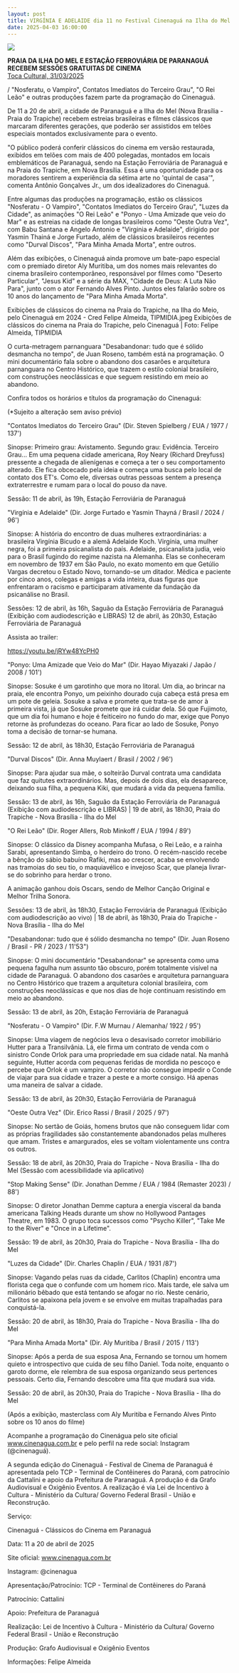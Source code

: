 ```yaml
---
layout: post
title: VIRGÍNIA E ADELAIDE dia 11 no Festival Cinenaguá na Ilha do Mel
date: 2025-04-03 16:00:00
---
```

![](/uploads/vea-cartaz-det.jpg)

**PRAIA DA ILHA DO MEL E ESTAÇÃO FERROVIÁRIA DE PARANAGUÁ RECEBEM SESSÕES GRATUITAS DE CINEMA**\
[Toca Cultural, 31/03/2025](https://www.tocacultural.com.br/post/praia-da-ilha-do-mel-e-esta%C3%A7%C3%A3o-ferrovi%C3%A1ria-de-paranagu%C3%A1-recebem-sess%C3%B5es-gratuitas-de-cinema)

[](https://www.tocacultural.com.br/post/praia-da-ilha-do-mel-e-esta%C3%A7%C3%A3o-ferrovi%C3%A1ria-de-paranagu%C3%A1-recebem-sess%C3%B5es-gratuitas-de-cinema)/ "Nosferatu, o Vampiro", Contatos Imediatos do Terceiro Grau", "O Rei Leão" e outras produções fazem parte da programação do Cinenaguá.

De 11 a 20 de abril, a cidade de Paranaguá e a Ilha do Mel (Nova Brasília - Praia do Trapiche) recebem estreias brasileiras e filmes clássicos que marcaram diferentes gerações, que poderão ser assistidos em telões especiais montados exclusivamente para o evento.

"O público poderá conferir clássicos do cinema em versão restaurada, exibidos em telões com mais de 400 polegadas, montados em locais emblemáticos de Paranaguá, sendo na Estação Ferroviária de Paranaguá e na Praia do Trapiche, em Nova Brasília. Essa é uma oportunidade para os moradores sentirem a experiência da sétima arte no 'quintal de casa'", comenta Antônio Gonçalves Jr., um dos idealizadores do Cinenaguá.

Entre algumas das produções na programação, estão os clássicos "Nosferatu - O Vampiro", "Contatos Imediatos do Terceiro Grau", "Luzes da Cidade", as animações "O Rei Leão" e "Ponyo - Uma Amizade que veio do Mar" e as estreias na cidade de longas brasileiros como "Oeste Outra Vez", com Babu Santana e Angelo Antonio e "Virginia e Adelaide", dirigido por Yasmin Thainá e Jorge Furtado, além de clássicos brasileiros recentes como "Durval Discos", "Para Minha Amada Morta", entre outros.

Além das exibições, o Cinenaguá ainda promove um bate-papo especial com o premiado diretor Aly Muritiba, um dos nomes mais relevantes do cinema brasileiro contemporâneo, responsável por filmes como "Deserto Particular", "Jesus Kid" e a série da MAX, "Cidade de Deus: A Luta Não Para", junto com o ator Fernando Alves Pinto. Juntos eles falarão sobre os 10 anos do lançamento de "Para Minha Amada Morta".

Exibições de clássicos do cinema na Praia do Trapiche, na Ilha do Meio, pelo Cinenaguá em 2024 - Cred Felipe Almeida, TIPMIDIA.jpeg
Exibições de clássicos do cinema na Praia do Trapiche, pelo Cinenaguá | Foto: Felipe Almeida, TIPMIDIA

O curta-metragem parnanguara "Desabandonar: tudo que é sólido desmancha no tempo", de Juan Roseno, também está na programação. O mini documentário fala sobre o abandono dos casarões e arquitetura parnanguara no Centro Histórico, que trazem o estilo colonial brasileiro, com construções neoclássicas e que seguem resistindo em meio ao abandono.

Confira todos os horários e títulos da programação do Cinenaguá:

(*Sujeito a alteração sem aviso prévio)

"Contatos Imediatos do Terceiro Grau" (Dir. Steven Spielberg / EUA / 1977 / 137')

Sinopse: Primeiro grau: Avistamento. Segundo grau: Evidência. Terceiro Grau... Em uma pequena cidade americana, Roy Neary (Richard Dreyfuss) pressente a chegada de alienígenas e começa a ter o seu comportamento alterado. Ele fica obcecado pela ideia e começa uma busca pelo local de contato dos ET's. Como ele, diversas outras pessoas sentem a presença extraterrestre e rumam para o local do pouso da nave.

Sessão: 11 de abril, às 19h, Estação Ferroviária de Paranaguá

"Virgínia e Adelaide" (Dir. Jorge Furtado e Yasmin Thayná / Brasil / 2024 / 96')

Sinopse: A história do encontro de duas mulheres extraordinárias: a brasileira Virgínia Bicudo e a alemã Adelaide Koch. Virgínia, uma mulher negra, foi a primeira psicanalista do país. Adelaide, psicanalista judia, veio para o Brasil fugindo do regime nazista na Alemanha. Elas se conheceram em novembro de 1937 em São Paulo, no exato momento em que Getúlio Vargas decretou o Estado Novo, tornando-se um ditador. Médica e paciente por cinco anos, colegas e amigas a vida inteira, duas figuras que enfrentaram o racismo e participaram ativamente da fundação da psicanálise no Brasil.

Sessões: 12 de abril, às 16h, Saguão da Estação Ferroviária de Paranaguá (Exibição com audiodescrição e LIBRAS) 12 de abril, às 20h30, Estação Ferroviária de Paranaguá

Assista ao trailer:

https://youtu.be/jRYw48YcPH0

"Ponyo: Uma Amizade que Veio do Mar" (Dir. Hayao Miyazaki / Japão / 2008 / 101')

Sinopse: Sosuke é um garotinho que mora no litoral. Um dia, ao brincar na praia, ele encontra Ponyo, um peixinho dourado cuja cabeça está presa em um pote de geleia. Sosuke a salva e promete que trata-se de amor à primeira vista, já que Sosuke promete que irá cuidar dela. Só que Fujimoto, que um dia foi humano e hoje é feiticeiro no fundo do mar, exige que Ponyo retorne às profundezas do oceano. Para ficar ao lado de Sosuke, Ponyo toma a decisão de tornar-se humana.

Sessão: 12 de abril, às 18h30, Estação Ferroviária de Paranaguá

"Durval Discos" (Dir. Anna Muylaert / Brasil / 2002 / 96')

Sinopse: Para ajudar sua mãe, o solteirão Durval contrata uma candidata que faz quitutes extraordinários. Mas, depois de dois dias, ela desaparece, deixando sua filha, a pequena Kiki, que mudará a vida da pequena família.

Sessão: 13 de abril, às 16h, Saguão da Estação Ferroviária de Paranaguá (Exibição com audiodescrição e LIBRAS) | 19 de abril, às 18h30, Praia do Trapiche - Nova Brasília - Ilha do Mel

"O Rei Leão" (Dir. Roger Allers, Rob Minkoff / EUA / 1994 / 89')

Sinopse: O clássico da Disney acompanha Mufasa, o Rei Leão, e a rainha Sarabi, apresentando Simba, o herdeiro do trono. O recém-nascido recebe a bênção do sábio babuíno Rafiki, mas ao crescer, acaba se envolvendo nas tramoias do seu tio, o maquiavélico e invejoso Scar, que planeja livrar-se do sobrinho para herdar o trono.

A animação ganhou dois Oscars, sendo de Melhor Canção Original e Melhor Trilha Sonora.

Sessões: 13 de abril, às 18h30, Estação Ferroviária de Paranaguá (Exibição com audiodescrição ao vivo) | 18 de abril, às 18h30, Praia do Trapiche - Nova Brasília - Ilha do Mel

"Desabandonar: tudo que é sólido desmancha no tempo" (Dir. Juan Roseno / Brasil - PR / 2023 / 11'53")

Sinopse: O mini documentário "Desabandonar" se apresenta como uma pequena fagulha num assunto tão obscuro, porém totalmente visível na cidade de Paranaguá. O abandono dos casarões e arquitetura parnanguara no Centro Histórico que trazem a arquitetura colonial brasileira, com construções neoclássicas e que nos dias de hoje continuam resistindo em meio ao abandono.

Sessão: 13 de abril, às 20h, Estação Ferroviária de Paranaguá

"Nosferatu - O Vampiro" (Dir. F.W Murnau / Alemanha/ 1922 / 95')

Sinopse: Uma viagem de negócios leva o desavisado corretor imobiliário Hutter para a Transilvânia. Lá, ele firma um contrato de venda com o sinistro Conde Orlok para uma propriedade em sua cidade natal. Na manhã seguinte, Hutter acorda com pequenas feridas de mordida no pescoço e percebe que Orlok é um vampiro. O corretor não consegue impedir o Conde de viajar para sua cidade e trazer a peste e a morte consigo. Há apenas uma maneira de salvar a cidade.

Sessão: 13 de abril, às 20h30, Estação Ferroviária de Paranaguá

"Oeste Outra Vez" (Dir. Erico Rassi / Brasil / 2025 / 97')

Sinopse: No sertão de Goiás, homens brutos que não conseguem lidar com as próprias fragilidades são constantemente abandonados pelas mulheres que amam. Tristes e amargurados, eles se voltam violentamente uns contra os outros.

Sessão: 18 de abril, às 20h30, Praia do Trapiche - Nova Brasília - Ilha do Mel (Sessão com acessibilidade via aplicativo)

"Stop Making Sense" (Dir. Jonathan Demme / EUA / 1984 (Remaster 2023) / 88')

Sinopse: O diretor Jonathan Demme captura a energia visceral da banda americana Talking Heads durante um show no Hollywood Pantages Theatre, em 1983. O grupo toca sucessos como "Psycho Killer", "Take Me to the River" e "Once in a Lifetime".

Sessão: 19 de abril, às 20h30, Praia do Trapiche - Nova Brasília - Ilha do Mel

"Luzes da Cidade" (Dir. Charles Chaplin / EUA / 1931 /87')

Sinopse: Vagando pelas ruas da cidade, Carlitos (Chaplin) encontra uma florista cega que o confunde com um homem rico. Mais tarde, ele salva um milionário bêbado que está tentando se afogar no rio. Neste cenário, Carlitos se apaixona pela jovem e se envolve em muitas trapalhadas para conquistá-la.

Sessão: 20 de abril, às 18h30, Praia do Trapiche - Nova Brasília - Ilha do Mel

"Para Minha Amada Morta" (Dir. Aly Muritiba / Brasil / 2015 / 113')

Sinopse: Após a perda de sua esposa Ana, Fernando se tornou um homem quieto e introspectivo que cuida de seu filho Daniel. Toda noite, enquanto o garoto dorme, ele relembra de sua esposa organizando seus pertences pessoais. Certo dia, Fernando descobre uma fita que mudará sua vida.

Sessão: 20 de abril, às 20h30, Praia do Trapiche - Nova Brasília - Ilha do Mel

(Após a exibição, masterclass com Aly Muritiba e Fernando Alves Pinto sobre os 10 anos do filme)

Acompanhe a programação do Cinenágua pelo site oficial www.cinenagua.com.br e pelo perfil na rede social: Instagram (@cinenaguá).

A segunda edição do Cinenaguá - Festival de Cinema de Paranaguá é apresentada pelo TCP - Terminal de Contêineres do Paraná, com patrocínio da Cattalini e apoio da Prefeitura de Paranaguá. A produção é da Grafo Audiovisual e Oxigênio Eventos. A realização é via Lei de Incentivo à Cultura - Ministério da Cultura/ Governo Federal Brasil - União e Reconstrução.

Serviço:

Cinenaguá - Clássicos do Cinema em Paranaguá

Data: 11 a 20 de abril de 2025

Site oficial: www.cinenagua.com.br

Instagram: @cinenagua

Apresentação/Patrocínio: TCP - Terminal de Contêineres do Paraná

Patrocínio: Cattalini

Apoio: Prefeitura de Paranaguá

Realização: Lei de Incentivo à Cultura - Ministério da Cultura/ Governo Federal Brasil - União e Reconstrução

Produção: Grafo Audiovisual e Oxigênio Eventos

Informações: Felipe Almeida

